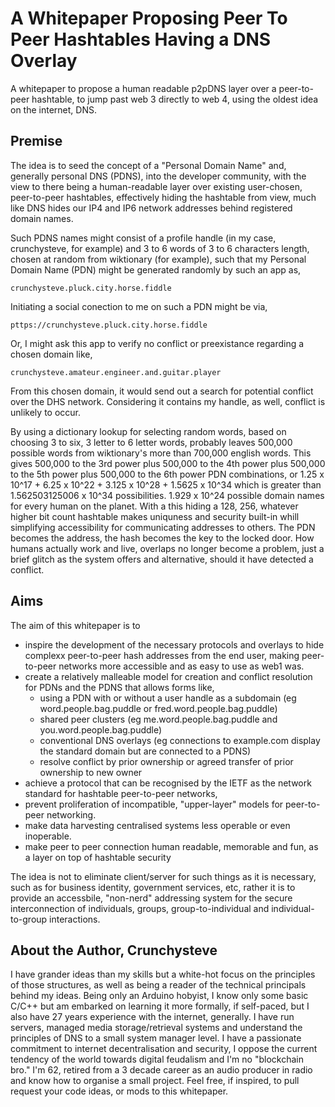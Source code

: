 # A Whitepaper Proposing Peer To Peer Hashtables Having a DNS Overlay

A whitepaper to propose a human readable p2pDNS layer over a peer-to-peer hashtable, to jump past web 3 directly to web 4, using the oldest idea 
on the internet, DNS.

## Premise
The idea is to seed the concept of a "Personal Domain Name" and, generally personal DNS (PDNS), into the developer community, with the view to 
there being a human-readable layer over existing user-chosen, peer-to-peer hashtables, effectively hiding the hashtable from view, much like DNS 
hides our IP4 and IP6 network addresses behind registered domain names.

Such PDNS names might consist of a profile handle (in my case, crunchysteve, for example) and 3 to 6 words of 3 to 6 characters length, chosen at 
random from wiktionary (for example), such that my Personal Domain Name (PDN) might be generated randomly by such an app as, 

```crunchysteve.pluck.city.horse.fiddle```

Initiating a social conection to me on such a PDN might be via,

```pttps://crunchysteve.pluck.city.horse.fiddle```

Or, I might ask this app to verify no conflict or preexistance regarding a chosen domain like,

```crunchysteve.amateur.engineer.and.guitar.player```

From this chosen domain, it would send out a search for potential conflict over the DHS network. Considering it contains my handle, as well,
conflict is unlikely to occur.

By using a dictionary lookup for selecting random words, based on choosing 3 to six, 3 letter to 6 letter words, probably leaves 500,000 possible
words from wiktionary's more than 700,000 english words. This gives 500,000 to the 3rd power plus 500,000 to the 4th power plus 500,000 to the 
5th power plus 500,000 to the 6th power PDN combinations, or 1.25 x 10^17 + 6.25 x 10^22 + 3.125 x 10^28 + 1.5625 x 10^34 which is greater than 
1.562503125006 x 10^34 possibilities. 1.929 x 10^24 possible domain names for every human on the planet. With a this hiding a 128, 256, whatever 
higher bit count hashtable makes uniquness and security built-in whill simplifying accessibility for communicating addresses to others. The PDN
becomes the address, the hash becomes the key to the locked door. How humans actually work and live, overlaps no longer become a problem, just
a brief glitch as the system offers and alternative, should it have detected a conflict.

## Aims
The aim of this whitepaper is to 
 - inspire the development of the necessary protocols and overlays to hide complexx peer-to-peer hash addresses from
the end user, making peer-to-peer networks more accessible and as easy to use as web1 was.
 - create a relatively malleable model for creation and conflict resolution for PDNs and the PDNS that allows forms like,
   - using a PDN with or without a user handle as a subdomain (eg word.people.bag.puddle or fred.word.people.bag.puddle)
   - shared peer clusters (eg me.word.people.bag.puddle and you.word.people.bag.puddle)
   - conventional DNS overlays (eg connections to example.com display the standard domain but are connected to a PDNS)
   - resolve conflict by prior ownership or agreed transfer of prior ownership to new owner
 - achieve a protocol that can be recognised by the IETF as the network standard for hashtable peer-to-peer networks,
 - prevent proliferation of incompatible, "upper-layer" models for peer-to-peer networking.
 - make data harvesting centralised systems less operable or even inoperable.
 - make peer to peer connection human readable, memorable and fun, as a layer on top of hashtable security

The idea is not to eliminate client/server for such things as it is necessary, such as for business identity, government services, etc, rather it
is to provide an accessbile, "non-nerd" addressing system for the secure interconnection of individuals, groups, group-to-individual and 
individual-to-group interactions.

## About the Author, Crunchysteve
I have grander ideas than my skills but a white-hot focus on the principles of those structures, as well as being a reader of the technical 
principals behind my ideas. Being only an Arduino hobyist, I know only some basic C/C++ but am embarked on learning it more formally, if
self-paced, but I also have 27 years experience with the internet, generally. I have run servers, managed media storage/retrieval systems and
understand the principles of DNS to a small system manager level. I have a passionate commitment to internet decentralisation and security, I
oppose the current tendency of the world towards digital feudalism and I'm no "blockchain bro." I'm 62, retired from a 3 decade career as an
audio producer in radio and know how to organise a small project. Feel free, if inspired, to pull request your code ideas, or mods to this
whitepaper.
